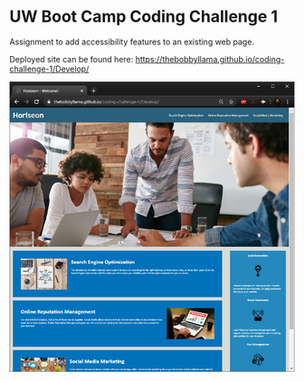 # UW Boot Camp Coding Challenge 1
Assignment to add accessibility features to an existing web page.

Deployed site can be found here:
https://thebobbyllama.github.io/coding-challenge-1/Develop/

![Project Screenshot](/snapshot.jpg)